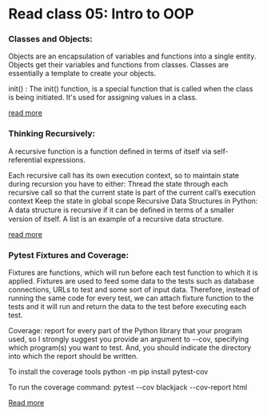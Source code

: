 
# Read class 05: Intro to OOP

### Classes and Objects:

Objects are an encapsulation of variables and functions into a single entity. Objects get their variables and functions from classes.
Classes are essentially a template to create your objects.

init() : The init() function, is a special function that is called when the class is being initiated. It's used for assigning values in a class.

[read more](https://www.learnpython.org/en/Classes_and_Objects)

### Thinking Recursively:

A recursive function is a function defined in terms of itself via self-referential expressions.

Each recursive call has its own execution context, so to maintain state during recursion you have to either:
Thread the state through each recursive call so that the current state is part of the current call’s execution context
Keep the state in global scope
Recursive Data Structures in Python: A data structure is recursive if it can be deﬁned in terms of a smaller version of itself. A list is an example of a recursive data structure.

[read more](https://realpython.com/python-thinking-recursively/)

### Pytest Fixtures and Coverage:

Fixtures are functions, which will run before each test function to which it is applied. Fixtures are used to feed some data to the tests such as database connections, URLs to test and some sort of input data. Therefore, instead of running the same code for every test, we can attach fixture function to the tests and it will run and return the data to the test before executing each test.

Coverage: report for every part of the Python library that your program used, so I strongly suggest you provide an argument to --cov, specifying which program(s) you want to test. And, you should indicate the directory into which the report should be written.

To install the coverage tools python -m pip install pytest-cov

To run the coverage command: pytest --cov blackjack --cov-report html

[Read more](https://www.linuxjournal.com/content/python-testing-pytest-fixtures-and-coverage)
